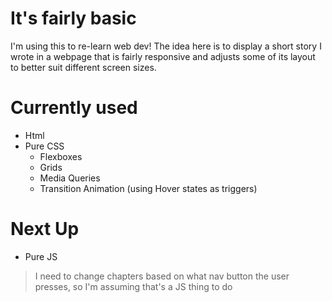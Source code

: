 # It's fairly basic
I'm using this to re-learn web dev!
The idea here is to display a short story I wrote in a webpage that is fairly responsive and adjusts some of its layout to better suit different screen sizes.
# Currently used
- Html
- Pure CSS
  - Flexboxes
  - Grids
  - Media Queries 
  - Transition Animation (using Hover states as triggers)
# Next Up
- Pure JS
> I need to change chapters based on what nav button the user presses, so I'm assuming that's a JS thing to do
